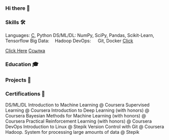 ### Hi there 👋
### Skills 🛠️
Languages: [C](https://github.com/dbadeev/LIBFT-project), Python
DS/ML/DL:  NumPy, SciPy, Pandas, Scikit-Learn, Tensorflow
Big Data:  Hadoop
DevOps:    Git, Docker
<a href="http:/google.com" data-href2="https://translate.google.com/">Click</a>

<a href="http://google.com" onclick="window.open('http://yahoo.com','','width=700,height=700'); window.open('http://yandex.ru','','width=700,height=500'); ...// add more">Click Here</a>
<a href="http://google.com" target="_blank" onclick="location.href='http://yahoo.com'">Ссылка</a>


### Education 🎓

### Projects 🐾

### Certifications 📜
DS/ML/DL
Introduction to Machine Learning @ Coursera
Supervised Learning @ Coursera
Introduction to Deep Learning (with honors) @ Coursera
Bayesian Methods for Machine Learning (with honors) @ Coursera
Practical Reinforcement Learning (with honors) @ Coursera
DevOps
Introduction to Linux @ Stepik
Version Control with Git @ Coursera
Hadoop. System for processing large amounts of data @ Stepik

<!--
**dbadeev/dbadeev** is a ✨ _special_ ✨ repository because its `README.md` (this file) appears on your GitHub profile.

Here are some ideas to get you started:

- 🔭 I’m currently working on ...
- 🌱 I’m currently learning ...
- 👯 I’m looking to collaborate on ...
- 🤔 I’m looking for help with ...
- 💬 Ask me about ...
- 📫 How to reach me: ...
- 😄 Pronouns: ...
- ⚡ Fun fact: ...
-->
